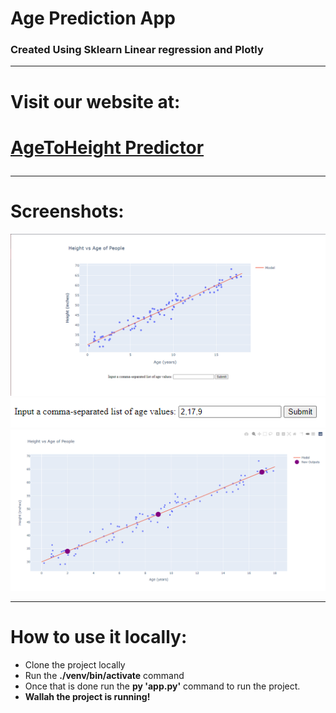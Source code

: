 <h1> Age Prediction App</h1>
<h3>Created Using Sklearn Linear regression and Plotly</h3>
<hr>
<h1>Visit our website at:<h1>

[AgeToHeight Predictor](https://agepredictor.herokuapp.com/)

<hr>
<h1> Screenshots:</h1>
<img src='ss1.PNG'>
<img src='ss2.PNG'>
<img src='ss3.PNG'>
<hr>
<h1> How to use it locally:</h1>
<ul>
<li>Clone the project locally</li>
<li>Run the <b>./venv/bin/activate</b> command</li>
<li>Once that is done run the <b>py 'app.py'</b> command to run the project.</li>
<li><b>Wallah the project is running!</b></li>
</ul>
